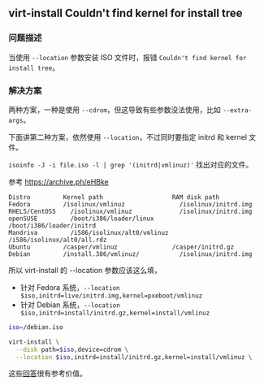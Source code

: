 ## virt-install Couldn't find kernel for install tree

### 问题描述

当使用 `--location` 参数安装 ISO 文件时，报错 `Couldn't find kernel for install tree`。

### 解决方案

两种方案，一种是使用 `--cdrom`，但这导致有些参数没法使用，比如 `--extra-args`。

下面讲第二种方案，依然使用 `--location`，不过同时要指定 initrd 和 kernel 文件。

`isoinfo -J -i file.iso -l | grep '(initrd|vmlinuz)'` 找出对应的文件。

参考 https://archive.ph/eHBke

```
Distro	       Kernel path	                 RAM disk path
Fedora	       /isolinux/vmlinuz     	       /isolinux/initrd.img
RHEL5/CentOS5	 /isolinux/vmlinuz     	       /isolinux/initrd.img
openSUSE	     /boot/i386/loader/linux	     /boot/i386/loader/initrd
Mandriva	     /i586/isolinux/alt0/vmlinuz	 /i586/isolinux/alt0/all.rdz
Ubuntu	       /casper/vmlinuz	             /casper/initrd.gz
Debian	       /install.386/vmlinuz/	       /isolinux/initrd.img
```

所以 virt-install 的 --location 参数应该这么填，

- 针对 Fedora 系统，`--location $iso,initrd=live/initrd.img,kernel=pxeboot/vmlinuz`
- 针对 Debian 系统，`--location $iso,initrd=install/initrd.gz,kernel=install/vmlinuz`

```sh
iso=/debian.iso

virt-install \
  --disk path=$iso,device=cdrom \
  --location $iso,initrd=install/initrd.gz,kernel=install/vmlinuz \
```

这些[回答](https://askubuntu.com/q/789358/1675926)很有参考价值。
